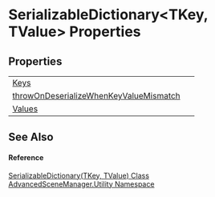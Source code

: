 # SerializableDictionary&lt;TKey, TValue&gt; Properties




## Properties
<table>
<tr>
<td><a href="P_AdvancedSceneManager_Utility_SerializableDictionary_2_Keys.md">Keys</a></td>
<td> </td></tr>
<tr>
<td><a href="P_AdvancedSceneManager_Utility_SerializableDictionary_2_throwOnDeserializeWhenKeyValueMismatch.md">throwOnDeserializeWhenKeyValueMismatch</a></td>
<td> </td></tr>
<tr>
<td><a href="P_AdvancedSceneManager_Utility_SerializableDictionary_2_Values.md">Values</a></td>
<td> </td></tr>
</table>

## See Also


#### Reference
<a href="T_AdvancedSceneManager_Utility_SerializableDictionary_2.md">SerializableDictionary(TKey, TValue) Class</a>  
<a href="N_AdvancedSceneManager_Utility.md">AdvancedSceneManager.Utility Namespace</a>  
